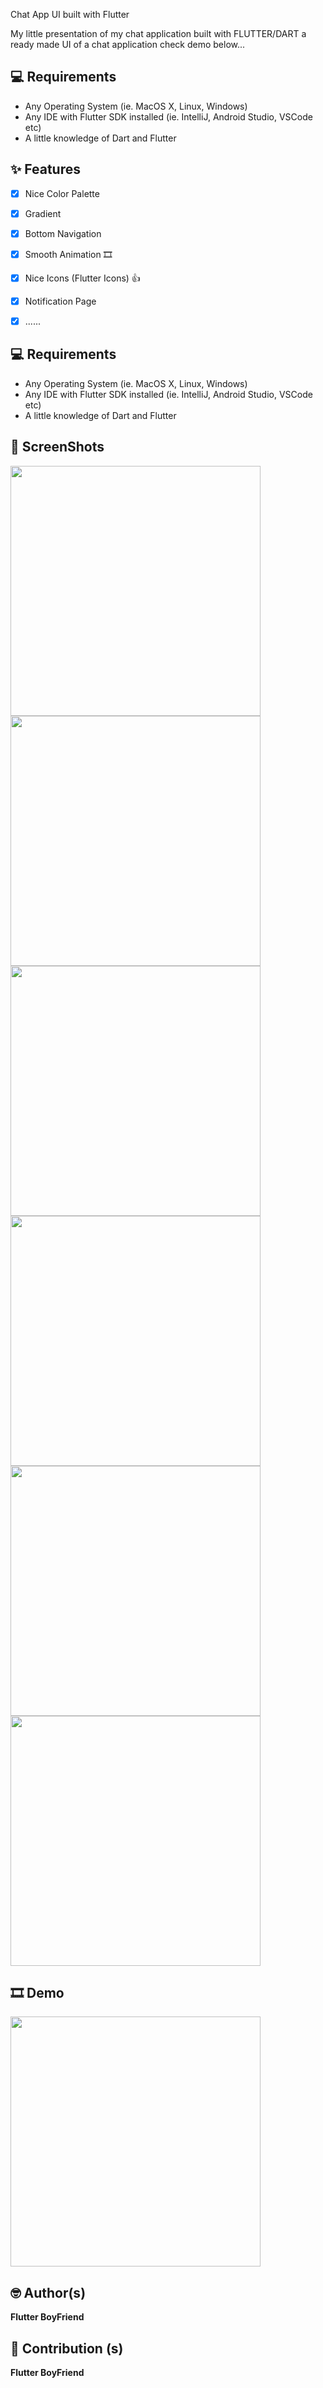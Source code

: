 
Chat App UI built with Flutter 

My little presentation of my chat application built with FLUTTER/DART a ready made UI of a chat application check demo below...
<br>
## 💻 Requirements

- Any Operating System (ie. MacOS X, Linux, Windows)
- Any IDE with Flutter SDK installed (ie. IntelliJ, Android Studio, VSCode etc)
- A little knowledge of Dart and Flutter


## ✨ Features
- [x] Nice Color Palette
- [x] Gradient
- [x] Bottom Navigation 
- [x] Smooth Animation 🎞
- [x] Nice Icons (Flutter Icons) 👍
- [x] Notification Page
- [x] ......




## 💻 Requirements

- Any Operating System (ie. MacOS X, Linux, Windows)
- Any IDE with Flutter SDK installed (ie. IntelliJ, Android Studio, VSCode etc)
- A little knowledge of Dart and Flutter


## 📸 ScreenShots

<!-- <img src="ss/mockup.png"/> -->

<img src="ss/ss1.png" width="400">
<img src="ss/ss2.png" width="400">
<img src="ss/ss2.png" width="400">
<img src="ss/ss2.png" width="400">
<img src="ss/ss2.png" width="400">
<img src="ss/ss2.png" width="400">

## 🎞 Demo 

<img src="ss/ss1.png" width="400">


## 🤓 Author(s)

**Flutter BoyFriend**

## 🤝 Contribution (s)

**Flutter BoyFriend**
